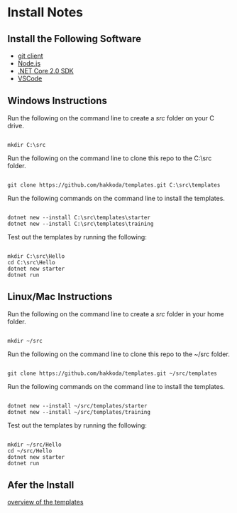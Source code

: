 # Install Notes

## Install the Following Software

- [git client](https://git-scm.com/downloads)
- [Node.js](https://nodejs.org/en/download/)
- [.NET Core 2.0 SDK](https://www.microsoft.com/net/download/core)
- [VSCode](https://code.visualstudio.com/download)
 
## Windows Instructions

Run the following on the command line to create a *src* folder on your C drive.  

````

mkdir C:\src

````

Run the following on the command line to clone this repo to the C:\src folder.  

````

git clone https://github.com/hakkoda/templates.git C:\src\templates

````

Run the following commands on the command line to install the templates.  

````

dotnet new --install C:\src\templates\starter
dotnet new --install C:\src\templates\training

````

Test out the templates by running the following:  

````

mkdir C:\src\Hello
cd C:\src\Hello
dotnet new starter
dotnet run

````

## Linux/Mac Instructions

Run the following on the command line to create a *src* folder in your home
folder.  

````

mkdir ~/src

````

Run the following on the command line to clone this repo to the ~/src folder.  

````

git clone https://github.com/hakkoda/templates.git ~/src/templates

````

Run the following commands on the command line to install the templates.  

````

dotnet new --install ~/src/templates/starter
dotnet new --install ~/src/templates/training

````

Test out the templates by running the following:  

````

mkdir ~/src/Hello
cd ~/src/Hello
dotnet new starter
dotnet run

````

## Afer the Install

[overview of the templates](https://youtu.be/YEExi7SR9tA)
